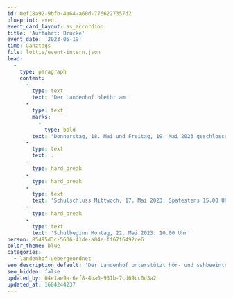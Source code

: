 ```yaml
---
id: 0ef18a92-9bfb-4a64-a60d-7766227357d2
blueprint: event
event_card_layout: as_accordion
title: 'Auffahrt: Brücke'
event_date: '2023-05-19'
time: Ganztags
file: lottie/event-intern.json
lead:
  -
    type: paragraph
    content:
      -
        type: text
        text: 'Der Landenhof bleibt am '
      -
        type: text
        marks:
          -
            type: bold
        text: 'Donnerstag, 18. Mai und Freitag, 19. Mai 2023 geschlossen'
      -
        type: text
        text: .
      -
        type: hard_break
      -
        type: hard_break
      -
        type: text
        text: 'Schulschluss Mittwoch, 17. Mai 2023: Spätestens 15.00 Uhr'
      -
        type: hard_break
      -
        type: text
        text: 'Schulbeginn Montag, 22. Mai 2023: 10.00 Uhr'
person: 85495d3c-5606-41de-a04e-ff67f6492ce6
color_theme: blue
categories:
  - landenhof-uebergeordnet
seo_description_default: 'Der Landenhof unterstützt hör- und sehbeeinträchtigte Kinder & Jugendliche in ihrem selbstbestimmten Leben durch Förderung ihrer Fähigkeiten & Entwicklung'
seo_hidden: false
updated_by: 04e1ae9a-6ef8-4ba0-931b-7cd69cc0d3a2
updated_at: 1684244237
---
```

